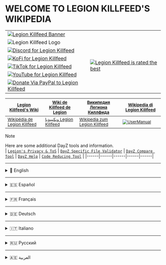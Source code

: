 # WELCOME TO LEGION KILLFEED'S WIKIPEDIA

<table>
  <tr>
    <td colspan="2">
      <a href="https://killfeed.co/"><img src="https://killfeed.co/a/i/lkb.png" alt="Legion Killfeed Banner"></a>
    </td>
  </tr>
  <tr>
    <td><img src="https://killfeed.co/a/i/LK.gif" alt="Legion Killfeed Logo"></td>
    <td rowspan="6"><a href="https://www.trustpilot.com/review/killfeed.co"><img src="https://i.ibb.co/VYG3WVvg/Legion-Best.png" alt="Legion Killfeed is rated the best"></a></td>
  </tr>
  <tr>
    <td><a href="https://discord.gg/LegionKillfeed"><img src="https://killfeed.co/a/gh/LegionCord.png" alt="Discord for Legion Killfeed"></a></td>
  </tr>
  <tr>
    <td><a href="https://ko-fi.com/LegionKillfeed"><img src="https://killfeed.co/a/gh/LegionFi.png" alt="KoFi for Legion Killfeed"></a></td>
  </tr>
  <tr>
    <td><a href="https://www.tiktok.com/@legionkillfeed"><img src="https://killfeed.co/a/gh/LegionTok.png" alt="TikTok for Legion Killfeed"></a></td>
  </tr>
  <tr>
    <td><a href="https://youtube.com/@LegionKillfeed"><img src="https://killfeed.co/a/gh/LegionTube.png" alt="YouTube for Legion Killfeed"></a></td>
  </tr>
  <tr>
    <td><a href="https://PayPal.Me/CoderSoul"><img src="https://killfeed.co/a/gh/LegionPay.png" alt="Donate Via PayPal to Legion Killfeed"></a></td>
  </tr>
</table>

| <sub>[Legion Killfeed's Wiki](https://github.com/Legion-Killfeed/DayZ/wiki/Home)</sub> | <sub>[Wiki de Killfeed de Legion](https://github.com/Legion-Killfeed/DayZ/wiki/Home)</sub> | <sub>[Википедия Легиона Киллфида](https://github.com/Legion-Killfeed/DayZ/wiki/Home)</sub> | <sub>[Wikipedia di Legion Killfeed](https://github.com/Legion-Killfeed/DayZ/wiki/Home)</sub> |
|------|------|------|------|
| <sub>[Wikipédia de Legion Killfeed](https://github.com/Legion-Killfeed/DayZ/wiki/Home)</sub> | <sub>[ويكيبيديا Legion Killfeed](https://github.com/Legion-Killfeed/DayZ/wiki/Home)</sub> | <sub>[Wikipedia zum Legion Killfeed](https://github.com/Legion-Killfeed/DayZ/wiki/Home)</sub> | <sub>[![UserManual](https://i.ibb.co/XZ2NDXqg/User-Manual-Icon.png)](https://github.com/Legion-Killfeed/DayZ/wiki/Home)</sub> |

> [!NOTE]
> Here are some additional DayZ tools and information.  
> | [`Legion's Privacy & ToS`](https://killfeed.co/legal "Click to open Legion's Website") | [`DayZ Specific File Validator`](https://dayz.modding.click/file-validator "Click to view the dayz specific file validator") |  [`DayZ Compare Tool`](https://killfeed.co/dayz/compare-files "Click to jump to Dayz Compare Tool") | [`DayZ Help`](https://killfeed.co/dayz "Click to go to Legion's website") | [`Code Reducing Tool`](https://modding.click/code-reducer) |
> |------|------|------|------|------|

---

<details>
<summary>
📌 English
</summary>

- [Getting Started](https://github.com/Legion-Killfeed/DayZ/wiki/English/#getting-started)
- [How to Set Up the Bot](https://github.com/Legion-Killfeed/DayZ/wiki/English/#how-to-setup-bot)
- [FAQs & Tips](https://github.com/Legion-Killfeed/DayZ/wiki/English/#faqs)
- [Bot Invite](https://discord.com/oauth2/authorize?client_id=1122337769008680971)
- [Commands](https://github.com/Legion-Killfeed/DayZ/wiki/English/#commands)
  - [Subscriber Only](https://github.com/Legion-Killfeed/DayZ/wiki/English/#subscriber-only)
  - [Setup](https://github.com/Legion-Killfeed/DayZ/wiki/English/#subscriber-setup)
  - [Additional Settings](https://github.com/Legion-Killfeed/DayZ/wiki/English/#subscriber-additional)
  - [Admin](https://github.com/Legion-Killfeed/DayZ/wiki//#admin)
  - [Killfeed Settings](https://github.com/Legion-Killfeed/DayZ/wiki/English/#killfeed-settings)
  - [Server Styling](https://github.com/Legion-Killfeed/DayZ/wiki/English/#server-styling)
  - [Server Naming](https://github.com/Legion-Killfeed/DayZ/wiki/English/#server-naming)
  - [Scheduler](https://github.com/Legion-Killfeed/DayZ/wiki/English/#scheduler)
  - [PVE Auto Ban](https://github.com/Legion-Killfeed/DayZ/wiki/English/#pve-autoban)
  - [Shoppi Config](https://github.com/Legion-Killfeed/DayZ/wiki/English/#shoppi-config)
  - [Types.xml Editing](https://github.com/Legion-Killfeed/DayZ/wiki/English/#types-editing)
  - [Staff](https://github.com/Legion-Killfeed/DayZ/wiki/English/#staff)
  - [Economy](https://github.com/Legion-Killfeed/DayZ/wiki/English/#economy)
  - [File Editing](https://github.com/Legion-Killfeed/DayZ/wiki/English/#file-editing)

</details>

---

<details>
<summary>
🇪🇸 Español
</summary>
  
- [Primeros Pasos](https://github.com/Legion-Killfeed/DayZ/wiki/Spanish/#getting-started)
- [Cómo Configurar el Bot](https://github.com/Legion-Killfeed/DayZ/wiki/Spanish/#how-to-setup-bot)
- [Preguntas Frecuentes](https://github.com/Legion-Killfeed/DayZ/wiki/Spanish/#faqs)
- [Bot Invite](https://discord.com/oauth2/authorize?client_id=1122337769008680971)
- [Comandos](https://github.com/Legion-Killfeed/DayZ/wiki/Spanish/#commands)
  - [Solo para Suscriptores](https://github.com/Legion-Killfeed/DayZ/wiki/Spanish/#subscriber-only)
  - [Configuración](https://github.com/Legion-Killfeed/DayZ/wiki/Spanish/#subscriber-setup)
  - [Ajustes Adicionales](https://github.com/Legion-Killfeed/DayZ/wiki/Spanish/#subscriber-additional)
  - [Administrador](https://github.com/Legion-Killfeed/DayZ/wiki/Spanish/#admin)
  - [Configuración de Killfeed](https://github.com/Legion-Killfeed/DayZ/wiki/Spanish/#killfeed-settings)
  - [Estilo del Servidor](https://github.com/Legion-Killfeed/DayZ/wiki/Spanish/#server-styling)
  - [Opciones de Renombrado](https://github.com/Legion-Killfeed/DayZ/wiki/Spanish/#server-naming)
  - [Programador](https://github.com/Legion-Killfeed/DayZ/wiki/Spanish/#scheduler)
  - [Baneo Automático](https://github.com/Legion-Killfeed/DayZ/wiki/Spanish/#pve-autoban)
  - [Shoppi Config](https://github.com/Legion-Killfeed/DayZ/wiki/Spanish/#shoppi-config)
  - [Edición Types.xml](https://github.com/Legion-Killfeed/DayZ/wiki/Spanish/#types-editing)
  - [Staff](https://github.com/Legion-Killfeed/DayZ/wiki/Spanish/#staff)
  - [Economía](https://github.com/Legion-Killfeed/DayZ/wiki/Spanish/#economy)
  - [Edición de Archivos](https://github.com/Legion-Killfeed/DayZ/wiki/Spanish/#file-editing)

</details>

---

<details>
<summary>
🇫🇷 Français
</summary>
  
- [Mise en Route](https://github.com/Legion-Killfeed/DayZ/wiki/French/#getting-started)
- [Comment Configurer le Bot](https://github.com/Legion-Killfeed/DayZ/wiki/French/#how-to-setup-bot)
- [FAQ & Conseils](https://github.com/Legion-Killfeed/DayZ/wiki/French/#faqs)
- [Bot Invite](https://discord.com/oauth2/authorize?client_id=1122337769008680971)
- [Commandes](https://github.com/Legion-Killfeed/DayZ/wiki/French/#commands)
  - [Réservé aux Abonnés](https://github.com/Legion-Killfeed/DayZ/wiki/French/#subscriber-only)
  - [Mise en Place](https://github.com/Legion-Killfeed/DayZ/wiki/French/#subscriber-setup)
  - [Paramètres Supplémentaires](https://github.com/Legion-Killfeed/DayZ/wiki/French/#subscriber-additional)
  - [Administrateur](https://github.com/Legion-Killfeed/DayZ/wiki/French/#admin)
  - [Paramètres Killfeed](https://github.com/Legion-Killfeed/DayZ/wiki/French/#killfeed-settings)
  - [Personnalisation du Serveur](https://github.com/Legion-Killfeed/DayZ/wiki/French/#server-styling)
  - [Options de Renommage](https://github.com/Legion-Killfeed/DayZ/wiki/French/#server-naming)
  - [Planificateur](https://github.com/Legion-Killfeed/DayZ/wiki/French/#scheduler)
  - [Ban Automatique](https://github.com/Legion-Killfeed/DayZ/wiki/French/#pve-autoban)
  - [Configuration Shoppi](https://github.com/Legion-Killfeed/DayZ/wiki/French/#shoppi-config)
  - [Édition Types.xml](https://github.com/Legion-Killfeed/DayZ/wiki/French/#types-editing)
  - [Staff](https://github.com/Legion-Killfeed/DayZ/wiki/French/#staff)
  - [Économie](https://github.com/Legion-Killfeed/DayZ/wiki/French/#economy)
  - [Édition de Fichiers](https://github.com/Legion-Killfeed/DayZ/wiki/French/#file-editing)

</details>

---

<details>
<summary>
🇩🇪 Deutsch
</summary>
  
- [Erste Schritte](https://github.com/Legion-Killfeed/DayZ/wiki/German/#getting-started)
- [So Richten Sie den Bot ein](https://github.com/Legion-Killfeed/DayZ/wiki/German/#how-to-setup-bot)
- [FAQ & Tipps](https://github.com/Legion-Killfeed/DayZ/wiki/German/#faqs)
- [Bot Einladung](https://discord.com/oauth2/authorize?client_id=1122337769008680971)
- [Befehle](https://github.com/Legion-Killfeed/DayZ/wiki/German/#commands)
  - [Nur für Abonnenten](https://github.com/Legion-Killfeed/DayZ/wiki/German/#subscriber-only)
  - [Einrichtung](https://github.com/Legion-Killfeed/DayZ/wiki/German/#subscriber-setup)
  - [Zusätzliche Einstellungen](https://github.com/Legion-Killfeed/DayZ/wiki/German/#subscriber-additional)
  - [Administrator](https://github.com/Legion-Killfeed/DayZ/wiki/German/#admin)
  - [Killfeed Einstellungen](https://github.com/Legion-Killfeed/DayZ/wiki/German/#killfeed-settings)
  - [Server-Styling](https://github.com/Legion-Killfeed/DayZ/wiki/German/#server-styling)
  - [Umbenennungsoptionen](https://github.com/Legion-Killfeed/DayZ/wiki/German/#server-naming)
  - [Scheduler](https://github.com/Legion-Killfeed/DayZ/wiki/German/#scheduler)
  - [Automatisches Bannen](https://github.com/Legion-Killfeed/DayZ/wiki/German/#pve-autoban)
  - [Shoppi Konfiguration](https://github.com/Legion-Killfeed/DayZ/wiki/German/#shoppi-config)
  - [Bearbeitung Types.xml](https://github.com/Legion-Killfeed/DayZ/wiki/German/#types-editing)
  - [Staff](https://github.com/Legion-Killfeed/DayZ/wiki/German/#staff)
  - [Wirtschaft](https://github.com/Legion-Killfeed/DayZ/wiki/German/#economy)
  - [Dateibearbeitung](https://github.com/Legion-Killfeed/DayZ/wiki/German/#file-editing)

</details>

---

<details>
<summary>
🇮🇹 Italiano
</summary>

- [Per Iniziare](https://github.com/Legion-Killfeed/DayZ/wiki/Italian/#getting-started)
- [Come Configurare il Bot](https://github.com/Legion-Killfeed/DayZ/wiki/Italian/#how-to-setup-bot)
- [Domande Frequenti](https://github.com/Legion-Killfeed/DayZ/wiki/Italian/#faqs)
- [Bot Invite](https://discord.com/oauth2/authorize?client_id=1122337769008680971)
- [Comandi](https://github.com/Legion-Killfeed/DayZ/wiki/Italian/#commands)
  - [Solo per Abbonati](https://github.com/Legion-Killfeed/DayZ/wiki/Italian/#subscriber-only)
  - [Impostazioni](https://github.com/Legion-Killfeed/DayZ/wiki/Italian/#subscriber-setup)
  - [Impostazioni Aggiuntive](https://github.com/Legion-Killfeed/DayZ/wiki/Italian/#subscriber-additional)
  - [Amministratore](https://github.com/Legion-Killfeed/DayZ/wiki/Italian/#admin)
  - [Impostazioni Killfeed](https://github.com/Legion-Killfeed/DayZ/wiki/Italian/#killfeed-settings)
  - [Stile del Server](https://github.com/Legion-Killfeed/DayZ/wiki/Italian/#server-styling)
  - [Opzioni di Rinomina](https://github.com/Legion-Killfeed/DayZ/wiki/Italian/#server-naming)
  - [Pianificatore](https://github.com/Legion-Killfeed/DayZ/wiki/Italian/#scheduler)
  - [Ban Automatico](https://github.com/Legion-Killfeed/DayZ/wiki/Italian/#pve-autoban)
  - [Configurazione Shoppi](https://github.com/Legion-Killfeed/DayZ/wiki/Italian/#shoppi-config)
  - [Modifica Types.xml](https://github.com/Legion-Killfeed/DayZ/wiki/Italian/#types-editing)
  - [Staff](https://github.com/Legion-Killfeed/DayZ/wiki/Italian/#staff)
  - [Economia](https://github.com/Legion-Killfeed/DayZ/wiki/Italian/#economy)
  - [Modifica File](https://github.com/Legion-Killfeed/DayZ/wiki/Italian/#file-editing)

</details>

---

<details>
<summary>
🇷🇺 Русский
</summary>

- [Начало Работы](https://github.com/Legion-Killfeed/DayZ/wiki/Russian/#getting-started)
- [Как Настроить Бота](https://github.com/Legion-Killfeed/DayZ/wiki/Russian/#how-to-setup-bot)
- [Часто Задаваемые Вопросы](https://github.com/Legion-Killfeed/DayZ/wiki/Russian/#faqs)
- [Пригласить Бота](https://discord.com/oauth2/authorize?client_id=1122337769008680971)
- [Команды](https://github.com/Legion-Killfeed/DayZ/wiki/Russian/#commands)
  - [Только для Подписчиков](https://github.com/Legion-Killfeed/DayZ/wiki/Russian/#subscriber-only)
  - [Настройка](https://github.com/Legion-Killfeed/DayZ/wiki/Russian/#subscriber-setup)
  - [Дополнительные Настройки](https://github.com/Legion-Killfeed/DayZ/wiki/Russian/#subscriber-additional)
  - [Администратор](https://github.com/Legion-Killfeed/DayZ/wiki/Russian/#admin)
  - [Настройки Killfeed](https://github.com/Legion-Killfeed/DayZ/wiki/Russian/#killfeed-settings)
  - [Стилизация Сервера](https://github.com/Legion-Killfeed/DayZ/wiki/Russian/#server-styling)
  - [Переименование](https://github.com/Legion-Killfeed/DayZ/wiki/Russian/#server-naming)
  - [Планировщик](https://github.com/Legion-Killfeed/DayZ/wiki/Russian/#scheduler)
  - [Автобан](https://github.com/Legion-Killfeed/DayZ/wiki/Russian/#pve-autoban)
  - [Конфигурация Shoppi](https://github.com/Legion-Killfeed/DayZ/wiki/Russian/#shoppi-config)
  - [Редактирование Types.xml](https://github.com/Legion-Killfeed/DayZ/wiki/Russian/#types-editing)
  - [Персонал](https://github.com/Legion-Killfeed/DayZ/wiki/Russian/#staff)
  - [Экономика](https://github.com/Legion-Killfeed/DayZ/wiki/Russian/#economy)
  - [Редактирование Файлов](https://github.com/Legion-Killfeed/DayZ/wiki/Russian/#file-editing)

</details>

---

<details>
<summary>
🇦🇪 العربية
</summary>

- [البدء](https://github.com/Legion-Killfeed/DayZ/wiki/Arabic/#getting-started)
- [كيفية إعداد الروبوت](https://github.com/Legion-Killfeed/DayZ/wiki/Arabic/#how-to-setup-bot)
- [الأسئلة الشائعة](https://github.com/Legion-Killfeed/DayZ/wiki/Arabic/#faqs)
- [دعوة البوت](https://discord.com/oauth2/authorize?client_id=1122337769008680971)
- [الأوامر](https://github.com/Legion-Killfeed/DayZ/wiki/Arabic/#commands)
  - [المشتركون فقط](https://github.com/Legion-Killfeed/DayZ/wiki/Arabic/#subscriber-only)
  - [الإعداد](https://github.com/Legion-Killfeed/DayZ/wiki/Arabic/#subscriber-setup)
  - [إعدادات إضافية](https://github.com/Legion-Killfeed/DayZ/wiki/Arabic/#subscriber-additional)
  - [المسؤول](https://github.com/Legion-Killfeed/DayZ/wiki/Arabic/#admin)
  - [إعدادات Killfeed](https://github.com/Legion-Killfeed/DayZ/wiki/Arabic/#killfeed-settings)
  - [تصميم الخادم](https://github.com/Legion-Killfeed/DayZ/wiki/Arabic/#server-styling)
  - [إعادة التسمية](https://github.com/Legion-Killfeed/DayZ/wiki/Arabic/#server-naming)
  - [الجدولة](https://github.com/Legion-Killfeed/DayZ/wiki/Arabic/#scheduler)
  - [حظر تلقائي](https://github.com/Legion-Killfeed/DayZ/wiki/Arabic/#pve-autoban)
  - [إعدادات Shoppi](https://github.com/Legion-Killfeed/DayZ/wiki/Arabic/#shoppi-config)
  - [تحرير Types.xml](https://github.com/Legion-Killfeed/DayZ/wiki/Arabic/#types-editing)
  - [الموظفون](https://github.com/Legion-Killfeed/DayZ/wiki/Arabic/#staff)
  - [الاقتصاد](https://github.com/Legion-Killfeed/DayZ/wiki/Arabic/#economy)
  - [تحرير الملفات](https://github.com/Legion-Killfeed/DayZ/wiki/Arabic/#file-editing)

</details>
